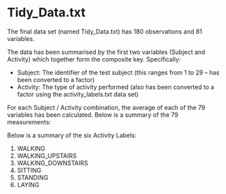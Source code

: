 # Tidy_Data.txt

The final data set (named Tidy_Data.txt) has 180 observations and 81 variables.

The data has been summarised by the first two variables (Subject and Activity) which together form the composite key. Specifically:

- Subject: The identifier of the test subject (this ranges from 1 to 29 – has been converted to a factor)
- Activity: The type of activity performed (also has been converted to a factor using the activity_labels.txt data set)

For each Subject / Activity combination, the average of each of the 79 variables has been calculated.
Below is a summary of the 79 measurements:





Below is a summary of the six Activity Labels:

1.	WALKING
2.	WALKING_UPSTAIRS
3.	WALKING_DOWNSTAIRS
4.	SITTING
5.	STANDING
6.	LAYING

